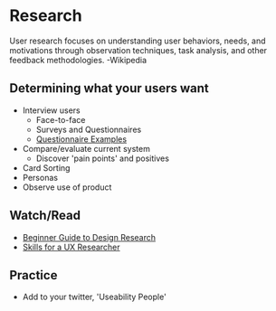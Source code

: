 # Research

User research focuses on understanding user behaviors, needs, and motivations through observation techniques, task analysis, and other feedback methodologies. -Wikipedia

## Determining what your users want
* Interview users
  * Face-to-face
  * Surveys and Questionnaires
  * [Questionnaire Examples](https://blog.hubspot.com/service/questionnaire)
* Compare/evaluate current system
  * Discover 'pain points' and positives
* Card Sorting
* Personas
* Observe use of product

## Watch/Read
* [Beginner Guide to Design Research](https://www.uxbooth.com/articles/complete-beginners-guide-to-design-research/)
* [Skills for a UX Researcher](https://www.springboard.com/blog/becoming-a-ux-researcher/)

## Practice
* Add to your twitter, 'Useability People'

